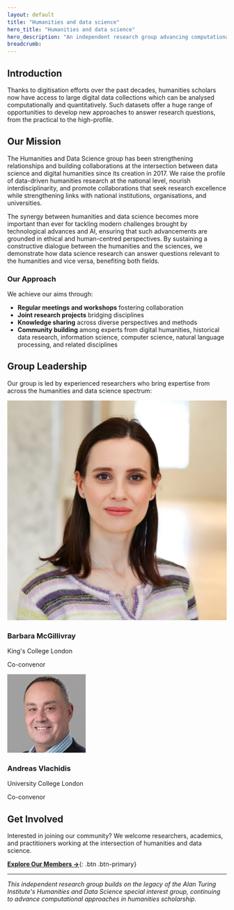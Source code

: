 ```yaml
---
layout: default
title: "Humanities and data science"
hero_title: "Humanities and data science"
hero_description: "An independent research group advancing computational approaches in humanities scholarship"
breadcrumb:
---
```


## Introduction

Thanks to digitisation efforts over the past decades, humanities scholars now have access to large digital data collections which can be analysed computationally and quantitatively. Such datasets offer a huge range of opportunities to develop new approaches to answer research questions, from the practical to the high-profile.

## Our Mission

The Humanities and Data Science group has been strengthening relationships and building collaborations at the intersection between data science and digital humanities since its creation in 2017. We raise the profile of data-driven humanities research at the national level, nourish interdisciplinarity, and promote collaborations that seek research excellence while strengthening links with national institutions, organisations, and universities.

The synergy between humanities and data science becomes more important than ever for tackling modern challenges brought by technological advances and AI, ensuring that such advancements are grounded in ethical and human-centred perspectives. By sustaining a constructive dialogue between the humanities and the sciences, we demonstrate how data science research can answer questions relevant to the humanities and vice versa, benefiting both fields.

### Our Approach

We achieve our aims through:

- **Regular meetings and workshops** fostering collaboration
- **Joint research projects** bridging disciplines  
- **Knowledge sharing** across diverse perspectives and methods
- **Community building** among experts from digital humanities, historical data research, information science, computer science, natural language processing, and related disciplines

## Group Leadership

Our group is led by experienced researchers who bring expertise from across the humanities and data science spectrum:

<div class="convenor-grid">
  <div class="member-card convenor-card">
    <div class="convenor-avatar">
      <img src="/assets/img/members/barbara-mcgillivray.jpg" alt="Barbara McGillivray" class="member-image">
    </div>
    <div class="convenor-info">
      <h3 class="member-name">Barbara McGillivray</h3>
      <p class="member-institution">King's College London</p>
      <p class="convenor-role">Co-convenor</p>
    </div>
  </div>
  
  <div class="member-card convenor-card">
    <div class="convenor-avatar">
      <img src="/assets/img/members/andreas-vlachidis.jpg" alt="Andreas Vlachidis" class="member-image">
    </div>
    <div class="convenor-info">
      <h3 class="member-name">Andreas Vlachidis</h3>
      <p class="member-institution">University College London</p>
      <p class="convenor-role">Co-convenor</p>
    </div>
  </div>
</div>

## Get Involved

Interested in joining our community? We welcome researchers, academics, and practitioners working at the intersection of humanities and data science. 

[**Explore Our Members →**](/members){: .btn .btn-primary}

---

*This independent research group builds on the legacy of the Alan Turing Institute's Humanities and Data Science special interest group, continuing to advance computational approaches in humanities scholarship.*

